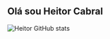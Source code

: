 ## Olá sou Heitor Cabral

![Heitor GitHub stats](https://github-readme-stats.vercel.app/api?username=HeitorCabralDeBrito&show_icons=true&theme=darkl)
